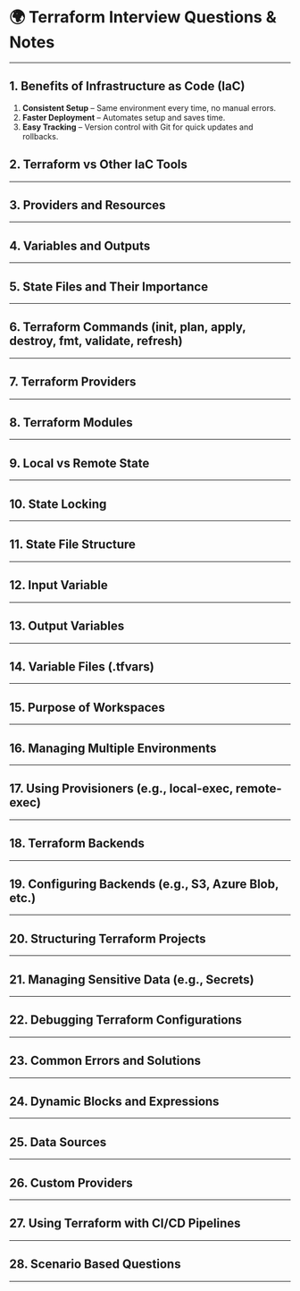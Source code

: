 # 🌍 Terraform Interview Questions & Notes

---

## 1. Benefits of Infrastructure as Code (IaC)
1. **Consistent Setup** – Same environment every time, no manual errors.  
2. **Faster Deployment** – Automates setup and saves time.  
3. **Easy Tracking** – Version control with Git for quick updates and rollbacks.

## 2. Terraform vs Other IaC Tools

---

## 3. Providers and Resources

---

## 4. Variables and Outputs

---

## 5. State Files and Their Importance

---

## 6. Terraform Commands (init, plan, apply, destroy, fmt, validate, refresh)

---

## 7. Terraform Providers

---

## 8. Terraform Modules

---

## 9. Local vs Remote State

---

## 10. State Locking

---

## 11. State File Structure

---

## 12. Input Variable

---

## 13. Output Variables

---

## 14. Variable Files (.tfvars)

---

## 15. Purpose of Workspaces

---

## 16. Managing Multiple Environments

---

## 17. Using Provisioners (e.g., local-exec, remote-exec)

---

## 18. Terraform Backends

---

## 19. Configuring Backends (e.g., S3, Azure Blob, etc.)

---

## 20. Structuring Terraform Projects

---

## 21. Managing Sensitive Data (e.g., Secrets)

---

## 22. Debugging Terraform Configurations

---

## 23. Common Errors and Solutions

---

## 24. Dynamic Blocks and Expressions

---

## 25. Data Sources

---

## 26. Custom Providers

---

## 27. Using Terraform with CI/CD Pipelines

---

## 28. Scenario Based Questions

---
